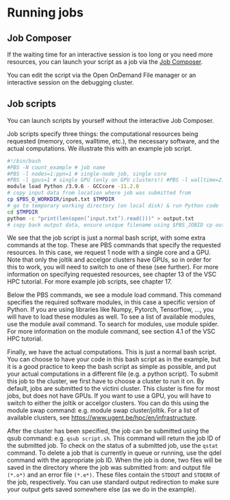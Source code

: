# Running jobs

## Job Composer

If the waiting time for an interactive session is too long or you need more resources, you can launch your script as a job via the [Job Composer](https://login.hpc.ugent.be/pun/sys/myjobs).

You can edit the script via the Open OnDemand File manager or an interactive session on the debugging cluster.

## Job scripts

You can launch scripts by yourself without the interactive Job Composer.

Job scripts specify three things: the computational resources being requested (memory, cores, walltime, etc.), the necessary software, and the actual computations. We illustrate this with an example job script.

```bash
#!/bin/bash
#PBS -N count_example # job name
#PBS -l nodes=1:ppn=1 # single-node job, single core
#PBS -l gpus=1 # single GPU (only on GPU clusters!) #PBS -l walltime=2:00:00 # max. 2h of wall time
module load Python /3.9.6 - GCCcore -11.2.0
# copy input data from location where job was submitted from
cp $PBS_O_WORKDIR/input.txt $TMPDIR
# go to temporary working directory (on local disk) & run Python code
cd $TMPDIR
python -c "print(len(open(’input.txt’).read()))" > output.txt
# copy back output data, ensure unique filename using $PBS_JOBID cp output.txt $VSC_DATA/output_${PBS_JOBID}.txt
```

We see that the job script is just a normal bash script, with some extra commands at the top. These are PBS commands that specify the requested resources. In this case, we request 1 node with a single core and a GPU. Note that only the joltik and accelgor clusters have GPUs, so in order for this to work, you will need to switch to one of these (see further). For more information on specifying requested resources, see chapter 13 of the VSC HPC tutorial. For more example job scripts, see chapter 17.

Below the PBS commands, we see a module load command. This command specifies the required software modules, in this case a specific version of Python. If you are using libraries like Numpy, Pytorch, Tensorflow, ..., you will have to load these modules as well. To see a list of available modules, use the module avail command. To search for modules, use module spider. For more information on the module command, see section 4.1 of the VSC HPC tutorial.

Finally, we have the actual computations. This is just a normal bash script. You can choose to have your code in this bash script as in the example, but it is a good practice to keep the bash script as simple as possible, and put your actual computations in a different file (e.g. a python script).
To submit this job to the cluster, we first have to choose a cluster to run it on. By default, jobs are submitted to the victini cluster. This cluster is fine for most jobs, but does not have GPUs. If you want to use a GPU, you will have to switch to either the joltik or accelgor clusters. You can do this using the module swap command: e.g. module swap cluster/joltik. For a list of available clusters, see https://www.ugent.be/hpc/en/infrastructure.

After the cluster has been specified, the job can be submitted using the qsub command: e.g. `qsub script.sh`. This command will return the job ID of the submitted job. To check on the status of a submitted job, use the `qstat` command. To delete a job that is currently in queue or running, use the qdel command with the appropriate job ID.
When the job is done, two files will be saved in the directory where the job was submitted from: and output file `(*.o*)` and an error file `(*.e*)`. These files contain the `STDOUT` and `STDERR` of the job, respectively. You can use standard output redirection to make sure your output gets saved somewhere else (as we do in the example).